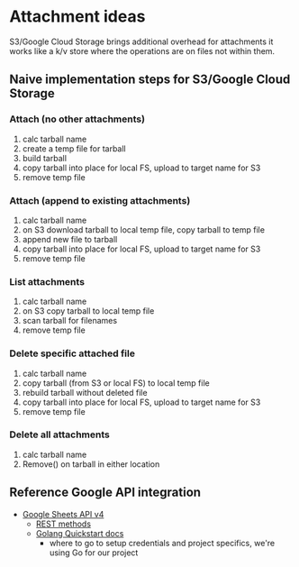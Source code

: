 
# Attachment ideas

S3/Google Cloud Storage brings additional overhead for attachments it works 
like a k/v store where the operations are on files not within them.

## Naive implementation steps for S3/Google Cloud Storage

### Attach (no other attachments)

1. calc tarball name
2. create a temp file for tarball
3. build tarball 
4. copy tarball into place for local FS, upload to target name for S3
5. remove temp file

### Attach (append to existing attachments)

1. calc tarball name
2. on S3 download tarball to local temp file, copy tarball to temp file
3. append new file to tarball
4. copy tarball into place for local FS, upload to target name for S3
5. remove temp file

### List attachments

1. calc tarball name
2. on S3 copy tarball to local temp file
3. scan tarball for filenames
4. remove temp file

### Delete specific attached file

1. calc tarball name
2. copy tarball (from S3 or local FS) to local temp file
3. rebuild tarball without deleted file
4. copy tarball into place for local FS, upload to target name for S3
5. remove temp file

### Delete all attachments

1. calc tarball name
2. Remove() on tarball in either location

## Reference Google API integration

+ [Google Sheets API v4](https://developers.google.com/sheets/)
    + [REST methods](https://developers.google.com/sheets/api/reference/rest/)
    + [Golang Quickstart docs](https://developers.google.com/sheets/api/quickstart/go)
        + where to go to setup credentials and project specifics, we're using Go for our project


